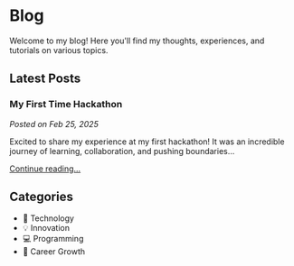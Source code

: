 # Blog

Welcome to my blog! Here you'll find my thoughts, experiences, and tutorials on various topics.

## Latest Posts

### My First Time Hackathon
*Posted on Feb 25, 2025*

Excited to share my experience at my first hackathon! It was an incredible journey of learning, collaboration, and pushing boundaries...

[Continue reading...](/blog/my-first-hackathon.md)

## Categories

- 📱 Technology
- 💡 Innovation
- 💻 Programming
- 🚀 Career Growth 